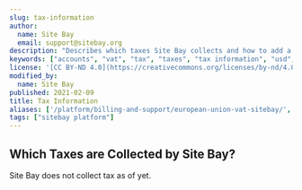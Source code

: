 ```yaml
---
slug: tax-information
author:
  name: Site Bay
  email: support@sitebay.org
description: "Describes which taxes Site Bay collects and how to add a tax identification number to your account."
keywords: ["accounts", "vat", "tax", "taxes", "tax information", "usd", "vat id", "eu", "european union", "value added tax", "gst", "goods and services tax", "gst id", "tax id"]
license: '[CC BY-ND 4.0](https://creativecommons.org/licenses/by-nd/4.0)'
modified_by:
  name: Site Bay
published: 2021-02-09
title: Tax Information
aliases: ['/platform/billing-and-support/european-union-vat-sitebay/','/platform/billing-and-support/tax-information/']
tags: ["sitebay platform"]
---
```


##  Which Taxes are Collected by Site Bay?

Site Bay does not collect tax as of yet.